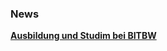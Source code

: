 


### News

__[Ausbildung und Studim bei BITBW](https://www.bitbw.de/Jobs_und_Karriere/Seiten/Schueler.aspx)__